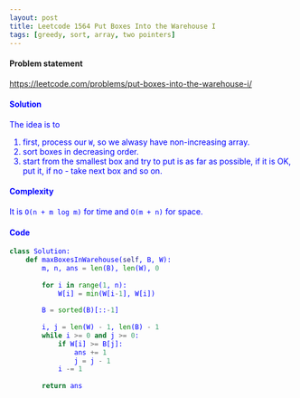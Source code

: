 ```yaml
---
layout: post
title: Leetcode 1564 Put Boxes Into the Warehouse I
tags: [greedy, sort, array, two pointers]
---
```


#### Problem statement

<a href="https://leetcode.com/problems/put-boxes-into-the-warehouse-i/"> <font color = blue>https://leetcode.com/problems/put-boxes-into-the-warehouse-i/

#### Solution
The idea is to 
1) first, process our `W`, so we alwasy have non-increasing array.
2) sort boxes in decreasing order.
3) start from the smallest box and try to put is as far as possible, if it is OK, put it, if no - take next box and so on.

#### Complexity
It is `O(n + m log m)` for time and `O(m + n)` for space.

#### Code
```python
class Solution:
    def maxBoxesInWarehouse(self, B, W):
        m, n, ans = len(B), len(W), 0
        
        for i in range(1, n):
            W[i] = min(W[i-1], W[i])
            
        B = sorted(B)[::-1]
        
        i, j = len(W) - 1, len(B) - 1
        while i >= 0 and j >= 0:
            if W[i] >= B[j]:
                ans += 1
                j = j - 1
            i -= 1
                
        return ans
```

